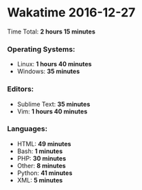 # Wakatime 2016-12-27

Time Total: **2 hours 15 minutes**

### Operating Systems:
- Linux: **1 hours 40 minutes** 
- Windows: **35 minutes** 

### Editors:
- Sublime Text: **35 minutes** 
- Vim: **1 hours 40 minutes** 

### Languages:
- HTML: **49 minutes** 
- Bash: **1 minutes** 
- PHP: **30 minutes** 
- Other: **8 minutes** 
- Python: **41 minutes** 
- XML: **5 minutes** 

